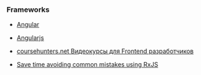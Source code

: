 ### Frameworks
* [Angular](https://github.com/Alexzaplitniy/1TeamLibrary/blob/master/angular/README.md)
* [Angularjs](https://github.com/Alexzaplitniy/1TeamLibrary/tree/master/angularjs)

* [coursehunters.net Видеокурсы для Frontend разработчиков](https://coursehunters.net/frontend)
* [Save time avoiding common mistakes using RxJS](https://egghead.io/lessons/rxjs-convert-rxjs-subjects-to-observables)
